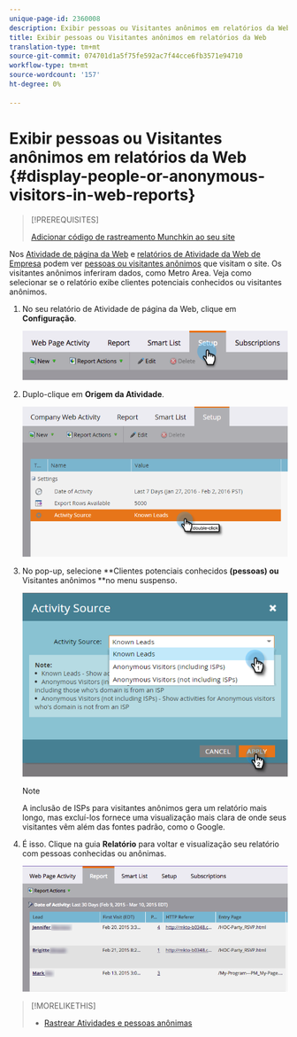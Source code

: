 ```yaml
---
unique-page-id: 2360008
description: Exibir pessoas ou Visitantes anônimos em relatórios da Web - Documentos do marketing - Documentação do produto
title: Exibir pessoas ou Visitantes anônimos em relatórios da Web
translation-type: tm+mt
source-git-commit: 074701d1a5f75fe592ac7f44cce6fb3571e94710
workflow-type: tm+mt
source-wordcount: '157'
ht-degree: 0%

---
```



# Exibir pessoas ou Visitantes anônimos em relatórios da Web {#display-people-or-anonymous-visitors-in-web-reports}

>[!PREREQUISITES]
>
>[Adicionar código de rastreamento Munchkin ao seu site](../../../../product-docs/administration/additional-integrations/add-munchkin-tracking-code-to-your-website.md)

Nos [Atividade de página da Web](../../../../product-docs/reporting/basic-reporting/report-types/web-page-activity-report.md) e [relatórios de Atividade da Web de Empresa](../../../../product-docs/reporting/basic-reporting/report-types/company-web-activity-report.md) podem ver [pessoas ou visitantes anônimos](../../../../product-docs/core-marketo-concepts/smart-lists-and-static-lists/managing-people-in-smart-lists/understanding-anonymous-activity-and-people.md) que visitam o site. Os visitantes anônimos inferiram dados, como Metro Area.  Veja como selecionar se o relatório exibe clientes potenciais conhecidos ou visitantes anônimos.

1. No seu relatório de Atividade de página da Web, clique em **Configuração**.

   ![](assets/image2015-3-10-11-3a43-3a13.png)

1. Duplo-clique em **Origem da Atividade**.

   ![](assets/image2016-2-2-14-3a5-3a59.png)

1. No pop-up, selecione **Clientes potenciais conhecidos **(pessoas) ou** Visitantes anônimos **no menu suspenso.

   ![](assets/image2016-2-2-14-3a7-3a8.png)

   >[!NOTE]
   >
   >A inclusão de ISPs para visitantes anônimos gera um relatório mais longo, mas excluí-los fornece uma visualização mais clara de onde seus visitantes vêm além das fontes padrão, como o Google.

1. É isso. Clique na guia **Relatório** para voltar e visualização seu relatório com pessoas conhecidas ou anônimas.

   ![](assets/image2015-3-10-11-3a48-3a36.png)

>[!MORELIKETHIS]
>
>* [Rastrear Atividades e pessoas anônimas](tracking-anonymous-activity-and-people.md)

>



